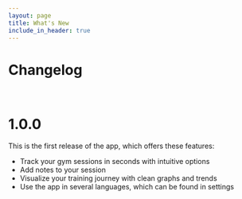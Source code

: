 ```yaml
---
layout: page
title: What's New
include_in_header: true
---
```


# **Changelog**

<br>

# **1.0.0**
This is the first release of the app, which offers these features:

- Track your gym sessions in seconds with intuitive options
- Add notes to your session
- Visualize your training journey with clean graphs and trends
- Use the app in several languages, which can be found in settings

<br>

